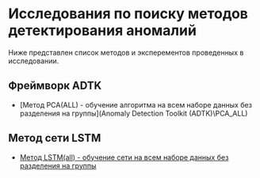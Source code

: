 # Исследования по поиску методов детектирования аномалий

Ниже представлен список методов и эксперементов проведенных в исследовании.

## Фреймворк ADTK

* [Метод PCA(ALL) - обучение алгоритма на всем наборе данных без разделения на группы](Anomaly Detection Toolkit (ADTK)\PCA_ALL)

## Метод сети LSTM

* [Метод LSTM(all) - обучение сети на всем наборе данных без разделения на группы](LSTM(all))
